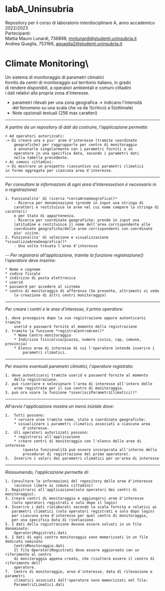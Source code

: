# labA_Uninsubria
Repository per il corso di laboratorio interdisciplinare A, anno accademico 2022/2023\
Partecipanti:\
Mattia Mauro Lunardi, 736898, mmlunardi@studenti.uninsubria.it\
Andrea Quaglia, 753166, aquaglia2@studenti.uninsubria.it

# Climate Monitoring\
Un sistema di monitoraggio di parametri climatici\
fornito da centri di monitoraggio sul territorio italiano, in grado\
di rendere disponibili, a operatori ambientali e comuni cittadini\
i dati relativi alla propria zona d'interesse.

+ parametri rilevati per una zona geografica -> indicano l'intensità\
del fenomeno su una scala che va da 1(critico) a 5(ottimale)
+ Note opzionali testuali (256 max caratteri)
---
*A partire da un repository di dati da costruire, l'applicazione permette:*

	+ Ad operatori autorizzati:
	-> Di creare una o piu' aree d'interesse (tramite coordinate
		geografiche) per raggrupparle per centro di monitoraggio
		e annotarle singolarmente con i parametri forniti a un
		operatore in una specifica data, secondo i parametri dati
		nella tabella precedente.
	+ Ai comuni cittadini:
	-> Di mostrare un prospetto riassuntivo sui parametri climatici
	in forma aggregata per ciascuna area d'interesse.
---
*Per consultare le informazioni di ogni area d'interesse(non è necessario in o registrazione)*

	1. Funzionalita' di ricerca *cercaAreaGeografica()*
		- Ricerca per denominazione (prende in input una stringa di
		caratteri e restituisce le aree nel cui nome compare la stringa di caratteri)
		e per Stato di appartenenza.
		- Ricerca per coordinate geografiche: prende in input una
		latitudine e restituisce il nome dell'area corrispondente alle
		coordinate geografiche/delle aree corrispondenti con coordinate
		piu' vicine.
	2. Funzionalita' di selezione e visualizzazione *visualizzaAreaGeografica()*
		- Una volta trovata l'area d'interesse 
--
*Per registrarsi all'applicazione, tramite la funzione registrazione() l'operatore deve inserire:*

	* Nome e cognome
	* codice fiscale
	* indirizzo di posta elettronica
	* userid
	* password per accedere al sistema
	* centro di monitoraggio di afferenza (Se presente, altrimenti si veda
		la creazione di altri centri monitoraggio)
---
*Per creare i centri e le aree d'interesse, il primo operatore:*

	1. deve proseguire dopo la sua registrazione oppure autenticarsi tramite
		userid e password fornite al momento della registrazione
	2. tramite la funzione *registraCentroAree()* 
		* Nome Centro monitoraggio
		* Indirizzo fisico(via/piazza, numero civico, cap, comune, provincia)
		* Elenco aree di interesse di cui l'operatore intende inserire i
			parametri climatici.
---
*Per inserire eventuali parametri climatici, l'operatore registrato:*

	1. deve autenticarsi tramite userid e password fornite al momento
		della registrazione.
	2. può ricercare e selezionare l'area di interesse all'intero delle
		aree registrate per il suo centro di monitoraggio.
	3. può ora usare la funzione *inserisciParametriClimatici()*
---
*All'avvio l'applicazione mostra un menù iniziale dove:*

	1.	Tutti possono:
		* cercare aree tramite nome, stato o coordinate geografiche:
		* visualizzare i parametri climatici associati a ciascuna area
			d'interesse.
	2. 	Gli operatori autorizzati possono:
		* registrarsi all'applicazione
		* creare centri di monitoraggio con l'elenco delle aree di interesse
			(questa funzionalità può essere incorporata all'interno della
			procedurar di registrazione del primo operatore).
	3. 	Inserire i valori dei parametri climatici per un'area di interesse

---
*Riassumendo, l'applicazione permette di:*

	1. Consultare le informazioni del repository delle aree d'interesse
		(accesso libero ai comuni cittadini)
	2. Registrarsi all'applicazione(solo operatori dei centri di monitoraggio).
	3. Creare centri di monitoraggio e aggiungervi aree d'interesse
	   (solo operatori registrati e solo dopo il login)
	4. Inserire i dati rielaborati secondo la scala fornita e relativi ai
	   parametri climatici (solo operatori registrati e solo dopo login)
	   per ciascuna area d'interesse per quel centro di monitoraggio,
	   per una specifica data di rivelazione.
	5. I dati della registrazione devono essere salvati in un file denominato:
		OperatoriRegistrati.dati
	6. I dati di ogni centro monitoraggio sono memorizzati in un file dedicato nominato
		CentroMonitoraggio.dati
		Il file OperatoriRegistrati deve essere aggiornato con un riferimento al centro
		di monitoraggio appena creato, che risulterà essere il centro di riferimento dell'
		operatore.
	7.	Centro di monitoraggio, area d'interesse, data di rilevazione e parametri
		climatici associati dall'operatore sono memorizzati nel file:
		ParametriCLimatici.dati


